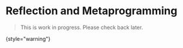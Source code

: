 # Reflection and Metaprogramming

> This is work in progress. Please check back later.
> 
{style="warning"}

